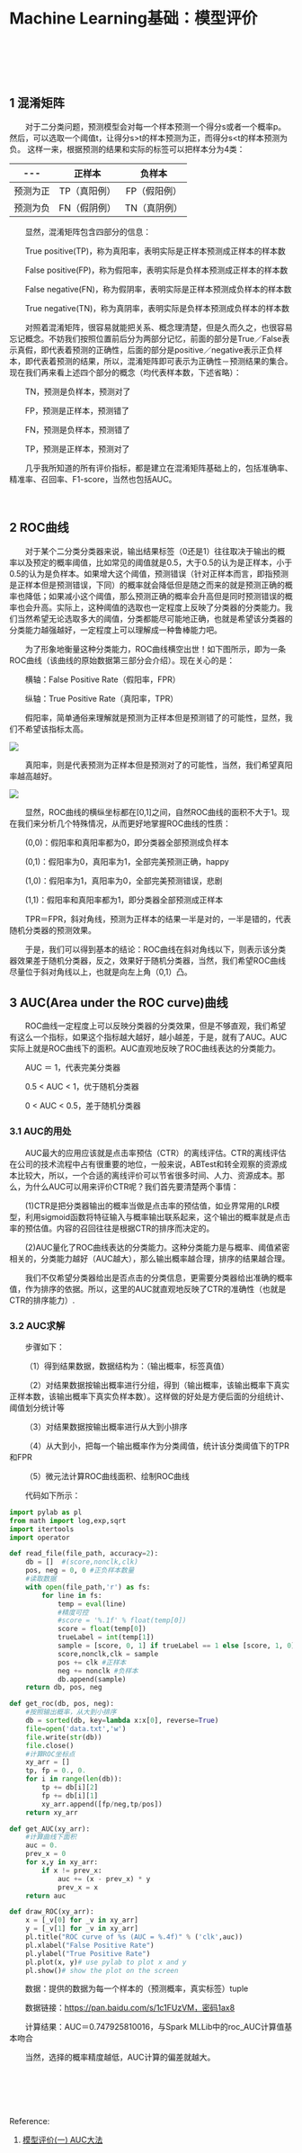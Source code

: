 # Machine Learning基础：模型评价

<br>
<br>
<br>
<br>

## 1 混淆矩阵

&emsp;&emsp;对于二分类问题，预测模型会对每一个样本预测一个得分s或者一个概率p。 然后，可以选取一个阈值t，让得分s>t的样本预测为正，而得分s<t的样本预测为负。 这样一来，根据预测的结果和实际的标签可以把样本分为4类：

|---|正样本|负样本|
|:-:|:-:|:-:|
|预测为正|TP（真阳例）|FP（假阳例）|
|预测为负|FN（假阴例）|TN（真阴例）|

&emsp;&emsp;显然，混淆矩阵包含四部分的信息：

&emsp;&emsp;True positive(TP)，称为真阳率，表明实际是正样本预测成正样本的样本数

&emsp;&emsp;False positive(FP)，称为假阳率，表明实际是负样本预测成正样本的样本数

&emsp;&emsp;False negative(FN)，称为假阴率，表明实际是正样本预测成负样本的样本数

&emsp;&emsp;True negative(TN)，称为真阴率，表明实际是负样本预测成负样本的样本数

&emsp;&emsp;对照着混淆矩阵，很容易就能把关系、概念理清楚，但是久而久之，也很容易忘记概念。不妨我们按照位置前后分为两部分记忆，前面的部分是True／False表示真假，即代表着预测的正确性，后面的部分是positive／negative表示正负样本，即代表着预测的结果，所以，混淆矩阵即可表示为正确性－预测结果的集合。现在我们再来看上述四个部分的概念（均代表样本数，下述省略）：

&emsp;&emsp;TN，预测是负样本，预测对了

&emsp;&emsp;FP，预测是正样本，预测错了

&emsp;&emsp;FN，预测是负样本，预测错了

&emsp;&emsp;TP，预测是正样本，预测对了

&emsp;&emsp;几乎我所知道的所有评价指标，都是建立在混淆矩阵基础上的，包括准确率、精准率、召回率、F1-score，当然也包括AUC。

<br>

## 2 ROC曲线

&emsp;&emsp;对于某个二分类分类器来说，输出结果标签（0还是1）往往取决于输出的概率以及预定的概率阈值，比如常见的阈值就是0.5，大于0.5的认为是正样本，小于0.5的认为是负样本。如果增大这个阈值，预测错误（针对正样本而言，即指预测是正样本但是预测错误，下同）的概率就会降低但是随之而来的就是预测正确的概率也降低；如果减小这个阈值，那么预测正确的概率会升高但是同时预测错误的概率也会升高。实际上，这种阈值的选取也一定程度上反映了分类器的分类能力。我们当然希望无论选取多大的阈值，分类都能尽可能地正确，也就是希望该分类器的分类能力越强越好，一定程度上可以理解成一种鲁棒能力吧。

&emsp;&emsp;为了形象地衡量这种分类能力，ROC曲线横空出世！如下图所示，即为一条ROC曲线（该曲线的原始数据第三部分会介绍）。现在关心的是：

&emsp;&emsp;横轴：False Positive Rate（假阳率，FPR）

&emsp;&emsp;纵轴：True Positive Rate（真阳率，TPR）

&emsp;&emsp;假阳率，简单通俗来理解就是预测为正样本但是预测错了的可能性，显然，我们不希望该指标太高。

![](https://upload-images.jianshu.io/upload_images/10947003-781be185b0076e00.png?imageMogr2/auto-orient/strip%7CimageView2/2/w/200)

&emsp;&emsp;真阳率，则是代表预测为正样本但是预测对了的可能性，当然，我们希望真阳率越高越好。

![](https://upload-images.jianshu.io/upload_images/10947003-a6e90a096c0686e7.png?imageMogr2/auto-orient/strip%7CimageView2/2/w/200)

&emsp;&emsp;显然，ROC曲线的横纵坐标都在[0,1]之间，自然ROC曲线的面积不大于1。现在我们来分析几个特殊情况，从而更好地掌握ROC曲线的性质：

&emsp;&emsp;(0,0)：假阳率和真阳率都为0，即分类器全部预测成负样本

&emsp;&emsp;(0,1)：假阳率为0，真阳率为1，全部完美预测正确，happy

&emsp;&emsp;(1,0)：假阳率为1，真阳率为0，全部完美预测错误，悲剧

&emsp;&emsp;(1,1)：假阳率和真阳率都为1，即分类器全部预测成正样本

&emsp;&emsp;TPR＝FPR，斜对角线，预测为正样本的结果一半是对的，一半是错的，代表随机分类器的预测效果。

&emsp;&emsp;于是，我们可以得到基本的结论：ROC曲线在斜对角线以下，则表示该分类器效果差于随机分类器，反之，效果好于随机分类器，当然，我们希望ROC曲线尽量位于斜对角线以上，也就是向左上角（0,1）凸。

## 3 AUC(Area under the ROC curve)曲线

&emsp;&emsp;ROC曲线一定程度上可以反映分类器的分类效果，但是不够直观，我们希望有这么一个指标，如果这个指标越大越好，越小越差，于是，就有了AUC。AUC实际上就是ROC曲线下的面积。AUC直观地反映了ROC曲线表达的分类能力。

&emsp;&emsp;AUC ＝ 1，代表完美分类器

&emsp;&emsp;0.5 < AUC < 1，优于随机分类器

&emsp;&emsp;0 < AUC < 0.5，差于随机分类器

### 3.1 AUC的用处

&emsp;&emsp;AUC最大的应用应该就是点击率预估（CTR）的离线评估。CTR的离线评估在公司的技术流程中占有很重要的地位，一般来说，ABTest和转全观察的资源成本比较大，所以，一个合适的离线评价可以节省很多时间、人力、资源成本。那么，为什么AUC可以用来评价CTR呢？我们首先要清楚两个事情：

&emsp;&emsp;(1)CTR是把分类器输出的概率当做是点击率的预估值，如业界常用的LR模型，利用sigmoid函数将特征输入与概率输出联系起来，这个输出的概率就是点击率的预估值。内容的召回往往是根据CTR的排序而决定的。

&emsp;&emsp;(2)AUC量化了ROC曲线表达的分类能力。这种分类能力是与概率、阈值紧密相关的，分类能力越好（AUC越大），那么输出概率越合理，排序的结果越合理。

&emsp;&emsp;我们不仅希望分类器给出是否点击的分类信息，更需要分类器给出准确的概率值，作为排序的依据。所以，这里的AUC就直观地反映了CTR的准确性（也就是CTR的排序能力）.

### 3.2 AUC求解

&emsp;&emsp;步骤如下：

&emsp;&emsp;（1）得到结果数据，数据结构为：（输出概率，标签真值）

&emsp;&emsp;（2）对结果数据按输出概率进行分组，得到（输出概率，该输出概率下真实正样本数，该输出概率下真实负样本数）。这样做的好处是方便后面的分组统计、阈值划分统计等

&emsp;&emsp;（3）对结果数据按输出概率进行从大到小排序

&emsp;&emsp;（4）从大到小，把每一个输出概率作为分类阈值，统计该分类阈值下的TPR和FPR

&emsp;&emsp;（5）微元法计算ROC曲线面积、绘制ROC曲线

&emsp;&emsp;代码如下所示：

```python
import pylab as pl
from math import log,exp,sqrt
import itertools
import operator

def read_file(file_path, accuracy=2):
    db = []  #(score,nonclk,clk)
    pos, neg = 0, 0 #正负样本数量
    #读取数据
    with open(file_path,'r') as fs:
        for line in fs:
            temp = eval(line)
            #精度可控
            #score = '%.1f' % float(temp[0])
            score = float(temp[0])
            trueLabel = int(temp[1])
            sample = [score, 0, 1] if trueLabel == 1 else [score, 1, 0]
            score,nonclk,clk = sample
            pos += clk #正样本
            neg += nonclk #负样本
            db.append(sample)
    return db, pos, neg

def get_roc(db, pos, neg):
    #按照输出概率，从大到小排序
    db = sorted(db, key=lambda x:x[0], reverse=True)
    file=open('data.txt','w')
    file.write(str(db))
    file.close()
    #计算ROC坐标点
    xy_arr = []
    tp, fp = 0., 0.
    for i in range(len(db)):
        tp += db[i][2]
        fp += db[i][1]
        xy_arr.append([fp/neg,tp/pos])
    return xy_arr

def get_AUC(xy_arr):
    #计算曲线下面积
    auc = 0.
    prev_x = 0
    for x,y in xy_arr:
        if x != prev_x:
            auc += (x - prev_x) * y
            prev_x = x
    return auc

def draw_ROC(xy_arr):
    x = [_v[0] for _v in xy_arr]
    y = [_v[1] for _v in xy_arr]
    pl.title("ROC curve of %s (AUC = %.4f)" % ('clk',auc))
    pl.xlabel("False Positive Rate")
    pl.ylabel("True Positive Rate")
    pl.plot(x, y)# use pylab to plot x and y
    pl.show()# show the plot on the screen
```

&emsp;&emsp;数据：提供的数据为每一个样本的（预测概率，真实标签）tuple

&emsp;&emsp;数据链接：https://pan.baidu.com/s/1c1FUzVM，密码1ax8

&emsp;&emsp;计算结果：AUC＝0.747925810016，与Spark MLLib中的roc_AUC计算值基本吻合

&emsp;&emsp;当然，选择的概率精度越低，AUC计算的偏差就越大。

<br>
<br>
<br>
<br>


Reference:

1. [模型评价(一) AUC大法](https://segmentfault.com/a/1190000010410634)